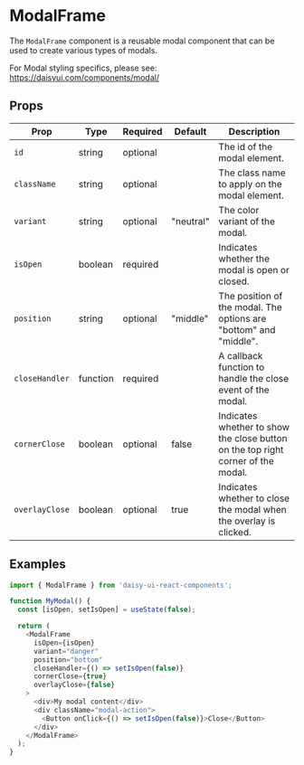 # ModalFrame

The `ModalFrame` component is a reusable modal component that can be used to create various types of modals.

For Modal styling specifics, please see: https://daisyui.com/components/modal/

## Props

| Prop | Type | Required | Default | Description |
| --- | --- | --- | --- | --- |
| `id` | string | optional |  | The id of the modal element. |
| `className` | string | optional |  | The class name to apply on the modal element. |
| `variant` | string | optional | "neutral" | The color variant of the modal. |
| `isOpen` | boolean | required |  | Indicates whether the modal is open or closed. |
| `position` | string | optional | "middle" | The position of the modal. The options are "bottom" and "middle". |
| `closeHandler` | function | required |  | A callback function to handle the close event of the modal. |
| `cornerClose` | boolean | optional | false | Indicates whether to show the close button on the top right corner of the modal. |
| `overlayClose` | boolean | optional | true | Indicates whether to close the modal when the overlay is clicked. |

## Examples

```javascript
import { ModalFrame } from 'daisy-ui-react-components';

function MyModal() {
  const [isOpen, setIsOpen] = useState(false);

  return (
    <ModalFrame
      isOpen={isOpen}
      variant="danger"
      position="bottom"
      closeHandler={() => setIsOpen(false)}
      cornerClose={true}
      overlayClose={false}
    >
      <div>My modal content</div>
      <div className="modal-action">
        <Button onClick={() => setIsOpen(false)}>Close</Button>
      </div>
    </ModalFrame>
  );
}
```
